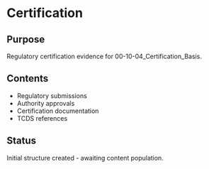 # Certification

## Purpose
Regulatory certification evidence for 00-10-04_Certification_Basis.

## Contents
- Regulatory submissions
- Authority approvals
- Certification documentation
- TCDS references

## Status
Initial structure created - awaiting content population.
